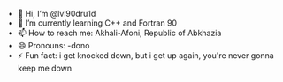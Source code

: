 - 👋 Hi, I’m @lvl90dru1d
- 🌱 I’m currently learning C++ and Fortran 90
- 📫 How to reach me: Akhali-Afoni, Republic of Abkhazia
- 😄 Pronouns: -dono
- ⚡ Fun fact: i get knocked down, but i get up again, you're never gonna keep me down

<!---
lvl90dru1d/lvl90dru1d is a ✨ special ✨ repository because its `README.md` (this file) appears on your GitHub profile.
You can click the Preview link to take a look at your changes.
--->

